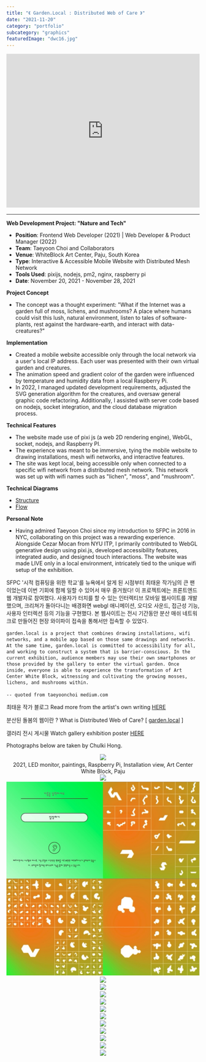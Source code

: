```yaml
---
title: "《 Garden.Local : Distributed Web of Care 》"
date: "2021-11-20"
category: "portfolio"
subcategory: "graphics"
featuredImage: "dwc16.jpg"
---
```


<iframe width="100%" height="400" src="https://www.youtube.com/embed/4rHwXSdUtBs" title="YouTube video player" frameborder="0" allow="accelerometer; autoplay; clipboard-write; encrypted-media; gyroscope; picture-in-picture" allowfullscreen></iframe>

<hr />
<b>Web Development Project: "Nature and Tech"</b>
<ul>
  <li><b>Position</b>: Frontend Web Developer (2021) | Web Developer & Product Manager (2022)</li>
  <li><b>Team</b>: Taeyoon Choi and Collaborators</li>
  <li><b>Venue</b>: WhiteBlock Art Center, Paju, South Korea</li>
  <li><b>Type</b>: Interactive & Accessible Mobile Website with Distributed Mesh Network</li>
  <li><b>Tools Used</b>: pixijs, nodejs, pm2, nginx, raspberry pi</li>
  <li><b>Date</b>: November 20, 2021 - November 28, 2021</li>
</ul>

<b>Project Concept</b>
<ul>
  <li>The concept was a thought experiment: "What if the Internet was a garden full of moss, lichens, and mushrooms? A place where humans could visit this lush, natural environment, listen to tales of software-plants, rest against the hardware-earth, and interact with data-creatures?"</li>
</ul>

<b>Implementation</b>
<ul>
  <li>Created a mobile website accessible only through the local network via a user's local IP address. Each user was presented with their own virtual garden and creatures.</li>
  <li>The animation speed and gradient color of the garden were influenced by temperature and humidity data from a local Raspberry Pi.</li>
  <li>In 2022, I managed updated development requirements, adjusted the SVG generation algorithm for the creatures, and oversaw general graphic code refactoring. Additionally, I assisted with server code based on nodejs, socket integration, and the cloud database migration process.</li>
</ul>

<b>Technical Features</b>
<ul>
  <li>The website made use of pixi js (a web 2D rendering engine), WebGL, socket, nodejs, and Raspberry PI.</li>
  <li>The experience was meant to be immersive, tying the mobile website to drawing installations, mesh wifi networks, and interactive features.</li>
  <li>The site was kept local, being accessible only when connected to a specific wifi network from a distributed mesh network. This network was set up with wifi names such as "lichen", "moss", and "mushroom".</li>
</ul>

<b>Technical Diagrams</b>
<ul>
<li><a target="_blank" href="https://www.figma.com/file/w2HzFecg65sds39SEc4S6Z/Software-Diagram?node-id=0%3A1">Structure</a></li>
<li><a target="_blank" href="https://www.figma.com/file/w2HzFecg65sds39SEc4S6Z/Software-Diagram?node-id=9%3A4">Flow</a></li>
</ul>


<b>Personal Note</b>
<ul>
  <li>Having admired Taeyoon Choi since my introduction to SFPC in 2016 in NYC, collaborating on this project was a rewarding experience. Alongside Cezar Mocan from NYU ITP, I primarily contributed to WebGL generative design using pixi.js, developed accessibility features, integrated audio, and designed touch interactions. The website was made LIVE only in a local environment, intricately tied to the unique wifi setup of the exhibition.</li>
</ul>


SFPC '시적 컴퓨팅을 위한 학교'를 뉴욕에서 알게 된 시점부터 최태윤 작가님의 큰 팬이었는데 이번 기회에 함께 일할 수 있어서 매우 즐거웠다! 이 프로젝트에는 프론트엔드 웹 개발자로 참여했다. 사용자가 터치를 할 수 있는 인터렉티브 모바일 웹사이트를 개발했으며, 크리쳐가 돌아다니는 배경화면 webgl 애니메이션, 오디오 사운드, 접근성 기능, 사용자 인터렉션 등의 기능을 구현했다. 본 웹사이트는 전시 기간동안 분산 매쉬 네트워크로 만들어진 현장 와이파이 접속을 통해서만 접속할 수 있었다.


```
garden.local is a project that combines drawing installations, wifi networks, and a mobile app based on those same drawings and networks. At the same time, garden.local is committed to accessibility for all, and working to construct a system that is barrier-conscious. In the current exhibition, audience members may use their own smartphones or those provided by the gallery to enter the virtual garden. Once inside, everyone is able to experience the transformation of Art Center White Block, witnessing and cultivating the growing mosses, lichens, and mushrooms within.

-- quoted from taeyoonchoi medium.com
```

최태윤 작가 블로그 Read more from the artist's own writing [HERE](https://tchoi8.medium.com/distributed-web-of-care-garden-local-1b8976f38606)

분산된 돌봄의 웹이란 ? What is Distributed Web of Care? [ [garden.local](http://distributedweb.care/) ]

갤러리 전시 게시물 Watch gallery exhibition poster [HERE](https://whiteblock.org/%EC%A0%84%EC%8B%9C/view/2792034)

Photographs below are taken by Chulki Hong.

<figure style="display: block; margin: 0 auto; text-align: center">
<img src="dwc15.jpg">
<figcaption><garden.local> 2021, LED monitor, paintings, Raspberry Pi, Installation view, Art Center White Block, Paju</figcaption>
</figure>

<figure style="display: block; margin: 0 auto; text-align: center">
<img src="dwc16.jpg">
<figcaption></figcaption>
</figure>

<figure style="display: block; margin: 0 auto; text-align: center">
<img src="dwcgrid.jpg">
<figcaption></figcaption>
</figure>

<figure style="display: block; margin: 0 auto; text-align: center">
<img src="dwc4.jpg">
<figcaption></figcaption>
</figure>

<figure style="display: block; margin: 0 auto; text-align: center">
<img src="dwc10.jpg">
<figcaption></figcaption>
</figure>

<figure style="display: block; margin: 0 auto; text-align: center">
<img src="dwc11.jpg">
<figcaption></figcaption>
</figure>

<figure style="display: block; margin: 0 auto; text-align: center">
<img src="dwc12.jpg">
<figcaption></figcaption>
</figure>

<figure style="display: block; margin: 0 auto; text-align: center">
<img src="dwc6.jpg">
<figcaption></figcaption>
</figure>

<figure style="display: block; margin: 0 auto; text-align: center">
<img src="dwc8.jpg">
<figcaption></figcaption>
</figure>

<figure style="display: block; margin: 0 auto; text-align: center">
<img src="dwc9.jpg">
<figcaption></figcaption>
</figure>

<figure style="display: block; margin: 0 auto; text-align: center">
<img src="dwc13.jpg">
<figcaption></figcaption>
</figure>

<figure style="display: block; margin: 0 auto; text-align: center">
<img src="dwc14.jpg">
<figcaption></figcaption>
</figure>

<figure style="display: block; margin: 0 auto; text-align: center">
<img src="dwc1.jpg">
<figcaption></figcaption>
</figure>

<figure style="display: block; margin: 0 auto; text-align: center">
<img src="dwc3.jpg">
<figcaption></figcaption>
</figure>
